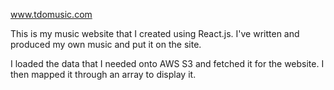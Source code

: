 www.tdomusic.com


This is my music website that I created using React.js. I've written and produced my own music
and put it on the site.

I loaded the data that I needed onto AWS S3 and fetched it for the website. I then mapped it through
an array to display it.
